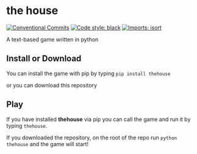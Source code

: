 # the house

[![Conventional Commits](https://img.shields.io/badge/Conventional%20Commits-1.0.0-%23FE5196?logo=conventionalcommits&logoColor=white)](https://conventionalcommits.org)
[![Code style: black](https://img.shields.io/badge/code%20style-black-000000.svg)](https://github.com/psf/black)
[![Imports: isort](https://img.shields.io/badge/%20imports-isort-%231674b1?style=flat&labelColor=ef8336)](https://pycqa.github.io/isort/)

A text-based game written in python

## Install or Download

You can install the game with pip by typing `pip install thehouse`

or you can download this repository

## Play

If you have installed **thehouse** via pip you can call the game and run it by typing `thehouse`.

If you downloaded the repository, on the root of the repo run `python thehouse` and the game will start!
